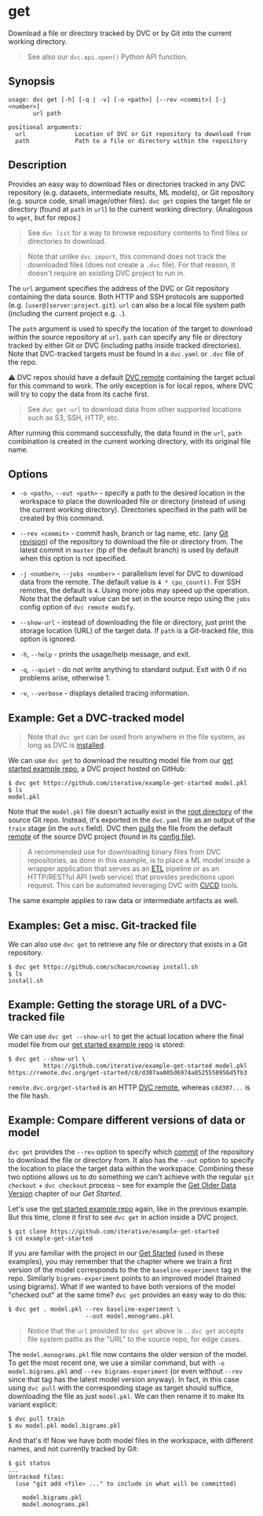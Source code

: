 # get

Download a file or directory tracked by DVC or by Git into the current working
directory.

> See also our `dvc.api.open()` Python API function.

## Synopsis

```usage
usage: dvc get [-h] [-q | -v] [-o <path>] [--rev <commit>] [-j <number>]
       url path

positional arguments:
  url              Location of DVC or Git repository to download from
  path             Path to a file or directory within the repository
```

## Description

Provides an easy way to download files or directories tracked in any <abbr>DVC
repository</abbr> (e.g. datasets, intermediate results, ML models), or Git
repository (e.g. source code, small image/other files). `dvc get` copies the
target file or directory (found at `path` in `url`) to the current working
directory. (Analogous to `wget`, but for repos.)

> See `dvc list` for a way to browse repository contents to find files or
> directories to download.

> Note that unlike `dvc import`, this command does not track the downloaded
> files (does not create a `.dvc` file). For that reason, it doesn't require an
> existing DVC project to run in.

The `url` argument specifies the address of the DVC or Git repository containing
the data source. Both HTTP and SSH protocols are supported (e.g.
`[user@]server:project.git`). `url` can also be a local file system path
(including the current project e.g. `.`).

The `path` argument is used to specify the location of the target to download
within the source repository at `url`. `path` can specify any file or directory
tracked by either Git or DVC (including paths inside tracked directories). Note
that DVC-tracked targets must be found in a `dvc.yaml` or `.dvc` file of the
repo.

⚠️ DVC repos should have a default [DVC remote](/doc/command-reference/remote)
containing the target actual for this command to work. The only exception is for
local repos, where DVC will try to copy the data from its <abbr>cache</abbr>
first.

> See `dvc get-url` to download data from other supported locations such as S3,
> SSH, HTTP, etc.

After running this command successfully, the data found in the `url`, `path`
combination is created in the current working directory, with its original file
name.

## Options

- `-o <path>`, `--out <path>` - specify a path to the desired location in the
  workspace to place the downloaded file or directory (instead of using the
  current working directory). Directories specified in the path will be created
  by this command.

- `--rev <commit>` - commit hash, branch or tag name, etc. (any
  [Git revision](https://git-scm.com/docs/revisions)) of the repository to
  download the file or directory from. The latest commit in `master` (tip of the
  default branch) is used by default when this option is not specified.

- `-j <number>`, `--jobs <number>` - parallelism level for DVC to download data
  from the remote. The default value is `4 * cpu_count()`. For SSH remotes, the
  default is `4`. Using more jobs may speed up the operation. Note that the
  default value can be set in the source repo using the `jobs` config option of
  `dvc remote modify`.

- `--show-url` - instead of downloading the file or directory, just print the
  storage location (URL) of the target data. If `path` is a Git-tracked file,
  this option is ignored.

- `-h`, `--help` - prints the usage/help message, and exit.

- `-q`, `--quiet` - do not write anything to standard output. Exit with 0 if no
  problems arise, otherwise 1.

- `-v`, `--verbose` - displays detailed tracing information.

## Example: Get a DVC-tracked model

> Note that `dvc get` can be used from anywhere in the file system, as long as
> DVC is [installed](/doc/install).

We can use `dvc get` to download the resulting model file from our
[get started example repo](https://github.com/iterative/example-get-started), a
<abbr>DVC project</abbr> hosted on GitHub:

```dvc
$ dvc get https://github.com/iterative/example-get-started model.pkl
$ ls
model.pkl
```

Note that the `model.pkl` file doesn't actually exist in the
[root directory](https://github.com/iterative/example-get-started/tree/master/)
of the source Git repo. Instead, it's exported in the `dvc.yaml` file as an
<abbr>output</abbr> of the `train` stage (in the `outs` field). DVC then
[pulls](/doc/command-reference/pull) the file from the default
[remote](/doc/command-reference/remote) of the source DVC project (found in its
[config file](https://github.com/iterative/example-get-started/blob/master/.dvc/config)).

> A recommended use for downloading binary files from DVC repositories, as done
> in this example, is to place a ML model inside a wrapper application that
> serves as an [ETL](https://en.wikipedia.org/wiki/Extract,_transform,_load)
> pipeline or as an HTTP/RESTful API (web service) that provides predictions
> upon request. This can be automated leveraging DVC with
> [CI/CD](https://en.wikipedia.org/wiki/CI/CD) tools.

The same example applies to raw data or intermediate artifacts as well.

## Examples: Get a misc. Git-tracked file

We can also use `dvc get` to retrieve any file or directory that exists in a Git
repository.

```dvc
$ dvc get https://github.com/schacon/cowsay install.sh
$ ls
install.sh
```

## Example: Getting the storage URL of a DVC-tracked file

We can use `dvc get --show-url` to get the actual location where the final model
file from our
[get started example repo](https://github.com/iterative/example-get-started) is
stored:

```dvc
$ dvc get --show-url \
          https://github.com/iterative/example-get-started model.pkl
https://remote.dvc.org/get-started/c8/d307aa005d6974a8525550956d5fb3
```

`remote.dvc.org/get-started` is an HTTP
[DVC remote](/doc/command-reference/remote), whereas `c8d307...` is the file
hash.

## Example: Compare different versions of data or model

`dvc get` provides the `--rev` option to specify which
[commit](https://git-scm.com/docs/revisions) of the repository to download the
file or directory from. It also has the `--out` option to specify the location
to place the target data within the workspace. Combining these two options
allows us to do something we can't achieve with the regular `git checkout` +
`dvc checkout` process – see for example the
[Get Older Data Version](/doc/start/data-and-model-versioning#switching-between-versions)
chapter of our _Get Started_.

Let's use the
[get started example repo](https://github.com/iterative/example-get-started)
again, like in the previous example. But this time, clone it first to see
`dvc get` in action inside a <abbr>DVC project</abbr>.

```dvc
$ git clone https://github.com/iterative/example-get-started
$ cd example-get-started
```

If you are familiar with the project in our [Get Started](/doc/start) (used in
these examples), you may remember that the chapter where we train a first
version of the model corresponds to the the `baseline-experiment` tag in the
repo. Similarly `bigrams-experiment` points to an improved model (trained using
bigrams). What if we wanted to have both versions of the model "checked out" at
the same time? `dvc get` provides an easy way to do this:

```dvc
$ dvc get . model.pkl --rev baseline-experiment \
                      --out model.monograms.pkl
```

> Notice that the `url` provided to `dvc get` above is `.`. `dvc get` accepts
> file system paths as the "URL" to the source repo, for edge cases.

The `model.monograms.pkl` file now contains the older version of the model. To
get the most recent one, we use a similar command, but with
`-o model.bigrams.pkl` and `--rev bigrams-experiment` (or even without `--rev`
since that tag has the latest model version anyway). In fact, in this case using
`dvc pull` with the corresponding stage as target should suffice, downloading
the file as just `model.pkl`. We can then rename it to make its variant
explicit:

```dvc
$ dvc pull train
$ mv model.pkl model.bigrams.pkl
```

And that's it! Now we have both model files in the <abbr>workspace</abbr>, with
different names, and not currently tracked by Git:

```dvc
$ git status
...
Untracked files:
  (use "git add <file> ..." to include in what will be committed)

	model.bigrams.pkl
	model.monograms.pkl
```
